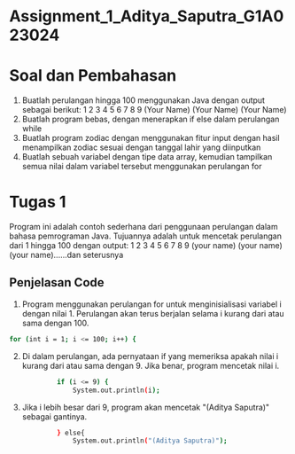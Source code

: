 # Assignment_1_Aditya_Saputra_G1A023024
# Soal dan Pembahasan
1. Buatlah perulangan hingga 100 menggunakan Java dengan output sebagai berikut:
    1
    2
    3
    4
    5
    6
    7
    8
    9
    (Your Name)
    (Your Name)
    (Your Name)
2. Buatlah program bebas, dengan menerapkan if else dalam perulangan while
3. Buatlah program zodiac dengan menggunakan fitur input dengan hasil menampilkan zodiac sesuai dengan tanggal lahir yang diinputkan
4. Buatlah sebuah variabel dengan tipe data array, kemudian tampilkan semua nilai dalam variabel tersebut menggunakan perulangan for
# Tugas 1
Program ini adalah contoh sederhana dari penggunaan perulangan dalam bahasa pemrograman Java. Tujuannya adalah untuk mencetak perulangan dari 1 hingga 100 dengan output: 1 2 3 4 5 6 7 8 9 (your name) (your name) (your name)......dan seterusnya
## Penjelasan Code
1. Program menggunakan perulangan for untuk menginisialisasi variabel i dengan nilai 1. Perulangan akan terus berjalan selama i kurang dari atau sama dengan 100.
```sh
for (int i = 1; i <= 100; i++) {
```
2. Di dalam perulangan, ada pernyataan if yang memeriksa apakah nilai i kurang dari atau sama dengan 9. Jika benar, program mencetak nilai i.
```sh
            if (i <= 9) {
                System.out.println(i);
```
3. Jika i lebih besar dari 9, program akan mencetak "(Aditya Saputra)" sebagai gantinya.
```sh
            } else{
                System.out.println("(Aditya Saputra)");
```




